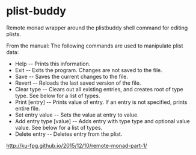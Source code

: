 # plist-buddy

Remote monad wrapper around the plistbuddy shell command for editing plists.

From the manual: The following commands are used to manipulate plist data:

 * Help    --   Prints this information.
 * Exit    --  Exits the program. Changes are not saved to the file.
 * Save    --  Saves the current changes to the file.
 * Revert  --   Reloads the last saved version of the file.
 * Clear type --  Clears out all existing entries, and creates root of type type.  See below for a list of types.
 * Print [entry] --  Prints value of entry.  If an entry is not specified, prints entire file. 
 * Set entry value -- Sets the value at entry to value.
 * Add entry type [value] -- Adds entry with type type and optional value value.  See below for a list of types.
 * Delete entry -- Deletes entry from the plist.

http://ku-fpg.github.io/2015/12/10/remote-monad-part-1/
